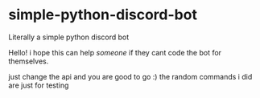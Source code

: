 # simple-python-discord-bot
Literally a simple python discord bot

Hello! i hope this can help *someone* if they cant code the bot for themselves.

just change the api and you are good to go :) the random commands i did are just for testing

